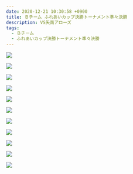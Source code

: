 ```yaml
---
date: 2020-12-21 10:30:58 +0900
title: Ｂチーム ふれあいカップ決勝トーナメント準々決勝
description: VS矢南アローズ
tags:
  - Ｂチーム
  - ふれあいカップ決勝トーナメント準々決勝
---
```

![](/images/img_1100.jpg)

![](/images/img_1090.jpg)

![](/images/img_1091.jpg)

![](/images/img_1092.jpg)

![](/images/img_1093.jpg)

![](/images/img_1094.jpg)

![](/images/img_1095.jpg)

![](/images/img_1096.jpg)

![](/images/img_1097.jpg)

![](/images/img_1098.jpg)

![](/images/img_1099.jpg)

![]()